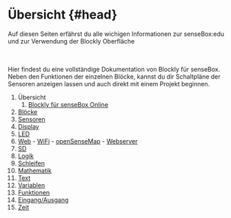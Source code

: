 # Übersicht {#head}

<div class="description">Auf diesen Seiten erfährst du alle wichigen Informationen zur senseBox:edu und zur Verwendung der Blockly Oberfläche</div>
<div class="line">
    <br>
    <br>
</div>

Hier findest du eine vollständige Dokumentation von Blockly für senseBox. Neben den Funktionen der einzelnen Blöcke, kannst du dir Schaltpläne der Sensoren anzeigen lassen und auch direkt mit einem Projekt beginnen.

1. Übersicht
   1. [Blockly für senseBox Online](uebersicht/blockly_online.md)
2. [Blöcke](bloecke/README.md) 
  1. [Sensoren](bloecke/sensoren.md)
  2. [Display](bloecke/display.md)
  3. [LED](bloecke/led.md)
  4. [Web](bloecke/web.md)
    - [WiFi](bloecke/wifi.md)
    - [openSenseMap](bloecke/opensensemap.md)
    - [Webserver](bloecke/webserver.md)
  5. [SD](bloecke/sd.md)
  6. [Logik](bloecke/logik.md)
  7. [Schleifen](bloecke/schleifen.md)
  8. [Mathematik](bloecke/mathematik.md)
  9. [Text](bloecke/text.md)
  10. [Variablen](bloecke/variablen.md)
  11. [Funktionen](bloecke/funktionen.md)
  12. [Eingang/Ausgang](bloecke/eingang_ausgang.md)
  13. [Zeit](bloecke/zeit.md)
